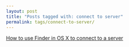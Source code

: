 ```yaml
---
layout: post
title: "Posts tagged with: connect to server"
permalink: tags/connect-to-server/
---
```

[How to use Finder in OS X to connect to a server](/2012/01/how-to-use-finder-in-os-x-to-connect-to)
